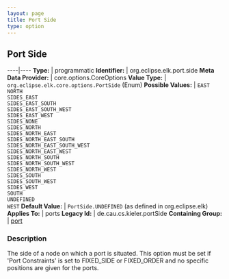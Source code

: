 ```yaml
---
layout: page
title: Port Side
type: option
---
```

## Port Side

----|----
**Type:** | programmatic
**Identifier:** | org.eclipse.elk.port.side
**Meta Data Provider:** | core.options.CoreOptions
**Value Type:** | `org.eclipse.elk.core.options.PortSide` (Enum)
**Possible Values:** | `EAST`<br>`NORTH`<br>`SIDES_EAST`<br>`SIDES_EAST_SOUTH`<br>`SIDES_EAST_SOUTH_WEST`<br>`SIDES_EAST_WEST`<br>`SIDES_NONE`<br>`SIDES_NORTH`<br>`SIDES_NORTH_EAST`<br>`SIDES_NORTH_EAST_SOUTH`<br>`SIDES_NORTH_EAST_SOUTH_WEST`<br>`SIDES_NORTH_EAST_WEST`<br>`SIDES_NORTH_SOUTH`<br>`SIDES_NORTH_SOUTH_WEST`<br>`SIDES_NORTH_WEST`<br>`SIDES_SOUTH`<br>`SIDES_SOUTH_WEST`<br>`SIDES_WEST`<br>`SOUTH`<br>`UNDEFINED`<br>`WEST`
**Default Value:** | `PortSide.UNDEFINED` (as defined in org.eclipse.elk)
**Applies To:** | ports
**Legacy Id:** | de.cau.cs.kieler.portSide
**Containing Group:** | [port](org-eclipse-elk-port)

### Description

The side of a node on which a port is situated. This option must be set if 'Port Constraints' is set to FIXED_SIDE or FIXED_ORDER and no specific positions are given for the ports.
